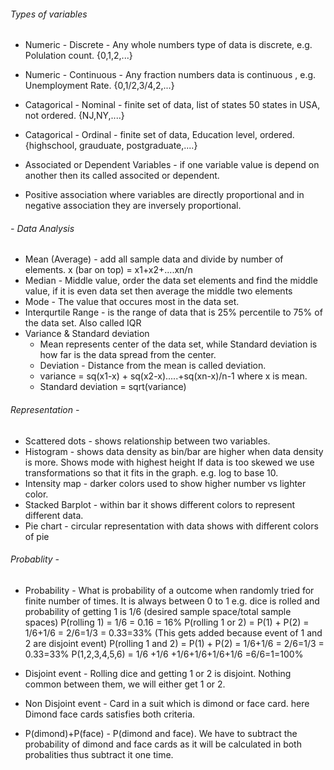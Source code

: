 ###### Types of variables
- Numeric - Discrete - Any whole numbers type of data is discrete, e.g. Polulation count. {0,1,2,...}
- Numeric - Continuous - Any fraction numbers data is continuous , e.g. Unemployment Rate. {0,1/2,3/4,2,...}
- Catagorical - Nominal - finite set of data, list of states 50 states in USA, not ordered. {NJ,NY,....}
- Catagorical - Ordinal - finite set of data, Education level, ordered. {highschool, grauduate, postgraduate,....}

- Associated or Dependent Variables - if one variable value is depend on another then its called associted or dependent.
- Positive association where variables are directly proportional and in negative association they are inversely proportional.

###### - Data Analysis
- Mean (Average) - add all sample data and divide by number of elements. x (bar on top) = x1+x2+....xn/n 
- Median - Middle value, order the data set elements and find the middle value, if it is even data set then average the middle two elements 
- Mode - The value that occures most in the data set.
- Interqurtile Range - is the range of data that is 25% percentile to 75% of the data set. Also called IQR
- Variance & Standard deviation 
  - Mean represents center of the data set, while Standard deviation is how far is the data spread from the center.
  - Deviation - Distance from the mean is called deviation.
  - variance = sq(x1-x) + sq(x2-x).....+sq(xn-x)/n-1 where x is mean.
  - Standard deviation = sqrt(variance)
  
###### Representation - 
- Scattered dots - shows relationship between two variables.
- Histogram - shows data density as bin/bar are higher when data density is more. Shows mode with highest height
            If data is too skewed we use transformations so that it fits in the graph. e.g. log to base 10.
- Intensity map - darker colors used to show higher number vs lighter color.
- Stacked Barplot - within bar it shows different colors to represent different data.
- Pie chart - circular representation with data shows with different colors of pie

###### Probablity - 
- Probability - What is probability of a outcome when randomly tried for finite number of times. It is always between 0 to 1
e.g. dice is rolled and probability of getting 1 is 1/6 (desired sample space/total sample spaces)
P(rolling 1) = 1/6 = 0.16 = 16%
P(rolling 1 or 2) = P(1) + P(2) = 1/6+1/6 = 2/6=1/3 = 0.33=33% (This gets added because event of 1 and 2 are disjoint event)
P(rolling 1 and 2) = P(1) + P(2) = 1/6+1/6 = 2/6=1/3 = 0.33=33%
P(1,2,3,4,5,6) = 1/6 +1/6 +1/6+1/6+1/6+1/6 =6/6=1=100%

- Disjoint event - Rolling dice and getting 1 or 2 is disjoint. Nothing common between them, we will either get 1 or 2.
- Non Disjoint event - Card in a suit which is dimond or face card. here Dimond face cards satisfies both criteria.
- P(dimond)+P(face) - P(dimond and face). We have to subtract the probability of dimond and face cards as it will be calculated in both probalities thus subtract it one time.














